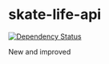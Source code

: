 # skate-life-api
[![Dependency Status](https://gemnasium.com/yago580/skate-life-api.svg)](https://gemnasium.com/yago580/skate-life-api)

New and improved
